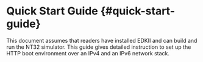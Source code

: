 # Quick Start Guide {#quick-start-guide}

This document assumes that readers have installed EDKII and can build and run the NT32 simulator. This guide gives detailed instruction to set up the HTTP boot environment over an IPv4 and an IPv6 network stack.